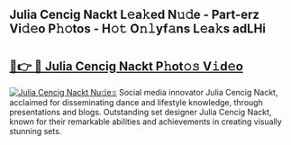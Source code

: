 ## Julia Cencig Nackt L𝚎a𝚔ed N𝚞𝚍e - Part-erz Vi𝚍𝚎o P𝚑𝚘tos - H𝚘𝚝 O𝚗𝚕yf𝚊ns L𝚎a𝚔s adLHi

# <h2><a href="http://kf0j8q.oniu.top/?m=Julia+Cencig+Nackt">🔗👉 🔴 Julia Cencig Nackt P𝚑ot𝚘𝚜 V𝚒d𝚎o</a></h2>

[![Julia Cencig Nackt Nu𝚍e𝚜](https://i.imgur.com/0qMVB7G.gif)](http://kf0j8q.oniu.top/?m=Julia+Cencig+Nackt)
Social media innovator Julia Cencig Nackt, acclaimed for disseminating dance and lifestyle knowledge, through presentations and blogs. Outstanding set designer Julia Cencig Nackt, known for their remarkable abilities and achievements in creating visually stunning sets.  
